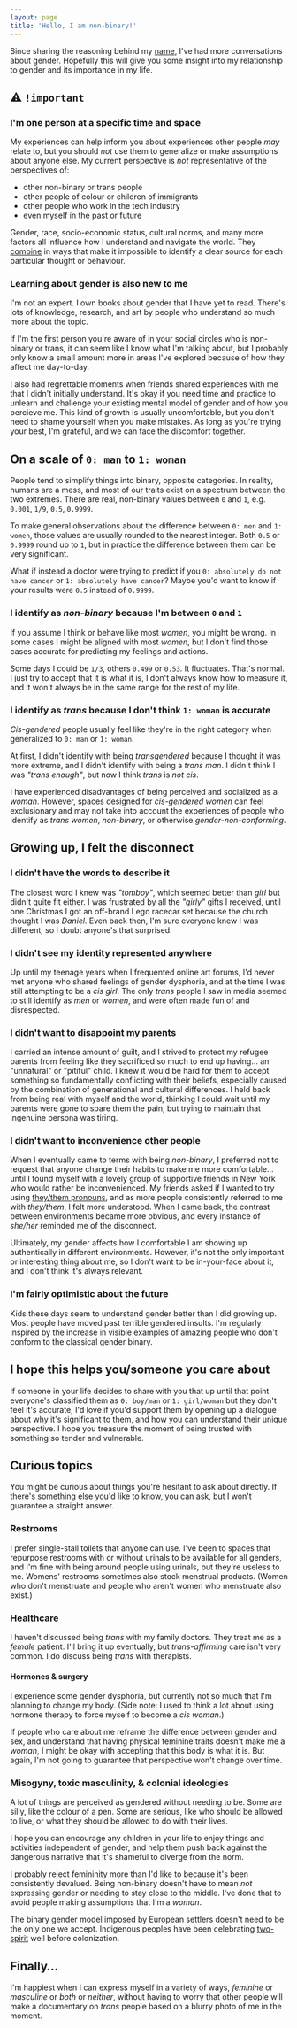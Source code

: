 ```yaml
---
layout: page
title: 'Hello, I am non-binary!'
---
```


Since sharing the reasoning behind my [name](/name), I've had more conversations about gender. Hopefully this will give you some insight into my relationship to gender and its importance in my life.

## ⚠️ `!important`

### I'm one person at a specific time and space

My experiences can help inform you about experiences other people _may_ relate to, but you should _not_ use them to generalize or make assumptions about anyone else. My current perspective is _not_ representative of the perspectives of:

- other non-binary or trans people
- other people of colour or children of immigrants
- other people who work in the tech industry
- even myself in the past or future

Gender, race, socio-economic status, cultural norms, and many more factors all influence how I understand and navigate the world. They [combine](https://www.intersectionaljustice.org/what-is-intersectionality) in ways that make it impossible to identify a clear source for each particular thought or behaviour.

### Learning about gender is also new to me

I'm not an expert. I own books about gender that I have yet to read. There's lots of knowledge, research, and art by people who understand so much more about the topic.

If I'm the first person you're aware of in your social circles who is non-binary or trans, it can seem like I know what I'm talking about, but I probably only know a small amount more in areas I've explored because of how they affect me day-to-day.

I also had regrettable moments when friends shared experiences with me that I didn't initially understand. It's okay if you need time and practice to unlearn and challenge your existing mental model of gender and of how you percieve me. This kind of growth is usually uncomfortable, but you don't need to shame yourself when you make mistakes. As long as you're trying your best, I'm grateful, and we can face the discomfort together.

## On a scale of `0: man` to `1: woman`

People tend to simplify things into binary, opposite categories. In reality, humans are a mess, and most of our traits exist on a spectrum between the two extremes. There are real, non-binary values between `0` and `1`, e.g. `0.001`, `1/9`, `0.5`, `0.9999`.

To make general observations about the difference between `0: men` and `1: women`, those values are usually rounded to the nearest integer. Both `0.5` or `0.9999` round up to `1`, but in practice the difference between them can be very significant.

What if instead a doctor were trying to predict if you `0: absolutely do not have cancer` or `1: absolutely have cancer`? Maybe you'd want to know if your results were `0.5` instead of `0.9999`.

### I identify as _non-binary_ because I'm between `0` and `1`

If you assume I think or behave like most _women_, you might be wrong. In some cases I might be aligned with most _women_, but I don't find those cases accurate for predicting my feelings and actions.

Some days I could be `1/3`, others `0.499` or `0.53`. It fluctuates. That's normal. I just try to accept that it is what it is, I don't always know how to measure it, and it won't always be in the same range for the rest of my life.

### I identify as _trans_ because I don't think `1: woman` is accurate

_Cis-gendered_ people usually feel like they're in the right category when generalized to `0: man` or `1: woman`.

At first, I didn't identify with being _transgendered_ because I thought it was more extreme, and I didn't identify with being a _trans man_. I didn't think I was _"trans enough"_, but now I think _trans_ is _not cis_.

I have experienced disadvantages of being perceived and socialized as a _woman_. However, spaces designed for _cis-gendered women_ can feel exclusionary and may not take into account the experiences of people who identify as _trans women_, _non-binary_, or otherwise _gender-non-conforming_.

## Growing up, I felt the disconnect

### I didn't have the words to describe it

The closest word I knew was _"tomboy"_, which seemed better than _girl_ but didn't quite fit either. I was frustrated by all the _"girly"_ gifts I received, until one Christmas I got an off-brand Lego racecar set because the church thought I was _Daniel_. Even back then, I'm sure everyone knew I was different, so I doubt anyone's that surprised.

### I didn't see my identity represented anywhere

Up until my teenage years when I frequented online art forums, I'd never met anyone who shared feelings of gender dysphoria, and at the time I was still attempting to be a _cis girl_. The only _trans_ people I saw in media seemed to still identify as _men_ or _women_, and were often made fun of and disrespected.

### I didn't want to disappoint my parents

I carried an intense amount of guilt, and I strived to protect my refugee parents from feeling like they sacrificed so much to end up having… an "unnatural" or "pitiful" child. I knew it would be hard for them to accept something so fundamentally conflicting with their beliefs, especially caused by the combination of generational and cultural differences. I held back from being real with myself and the world, thinking I could wait until my parents were gone to spare them the pain, but trying to maintain that ingenuine persona was tiring.

### I didn't want to inconvenience other people

When I eventually came to terms with being _non-binary_, I preferred not to request that anyone change their habits to make me more comfortable… until I found myself with a lovely group of supportive friends in New York who would rather be inconvenienced. My friends asked if I wanted to try using [they/them pronouns](/pronouns), and as more people consistently referred to me with _they/them_, I felt more understood. When I came back, the contrast between environments became more obvious, and every instance of _she/her_ reminded me of the disconnect.

Ultimately, my gender affects how I comfortable I am showing up authentically in different environments. However, it's not the only important or interesting thing about me, so I don't want to be in-your-face about it, and I don't think it's always relevant.

### I'm fairly optimistic about the future

Kids these days seem to understand gender better than I did growing up. Most people have moved past terrible gendered insults. I'm regularly inspired by the increase in visible examples of amazing people who don't conform to the classical gender binary.

## I hope this helps you/someone you care about

If someone in your life decides to share with you that up until that point everyone's classified them as `0: boy/man` or `1: girl/woman` but they don't feel it's accurate, I'd love if you'd support them by opening up a dialogue about why it's significant to them, and how you can understand their unique perspective. I hope you treasure the moment of being trusted with something so tender and vulnerable.

## Curious topics

You might be curious about things you're hesitant to ask about directly. If there's something else you'd like to know, you can ask, but I won't guarantee a straight answer.

### Restrooms

I prefer single-stall toilets that anyone can use. I've been to spaces that repurpose restrooms with or without urinals to be available for all genders, and I'm fine with being around people using urinals, but they're useless to me. Womens' restrooms sometimes also stock menstrual products. (Women who don't menstruate and people who aren't women who menstruate also exist.)

### Healthcare

I haven't discussed being _trans_ with my family doctors. They treat me as a _female_ patient. I'll bring it up eventually, but _trans-affirming_ care isn't very common. I do discuss being _trans_ with therapists.

#### Hormones & surgery

I experience some gender dysphoria, but currently not so much that I'm planning to change my body. (Side note: I used to think a lot about using hormone therapy to force myself to become a _cis woman_.)

If people who care about me reframe the difference between gender and sex, and understand that having physical feminine traits doesn't make me a _woman_, I might be okay with accepting that this body is what it is. But again, I'm not going to guarantee that perspective won't change over time.

### Misogyny, toxic masculinity, & colonial ideologies

A lot of things are perceived as gendered without needing to be. Some are silly, like the colour of a pen. Some are serious, like who should be allowed to live, or what they should be allowed to do with their lives.

I hope you can encourage any children in your life to enjoy things and activities independent of gender, and help them push back against the dangerous narrative that it's shameful to diverge from the norm.

I probably reject femininity more than I'd like to because it's been consistently devalued. Being non-binary doesn't have to mean _not_ expressing gender or needing to stay close to the middle. I've done that to avoid people making assumptions that I'm a _woman_.

The binary gender model imposed by European settlers doesn't need to be the only one we accept. Indigenous peoples have been celebrating [two-spirit](https://twospiritmanitoba.ca/we-belong) well before colonization.

## Finally…

I'm happiest when I can express myself in a variety of ways, _feminine_ or _masculine_ or _both_ or _neither_, without having to worry that other people will make a documentary on _trans_ people based on a blurry photo of me in the moment.
